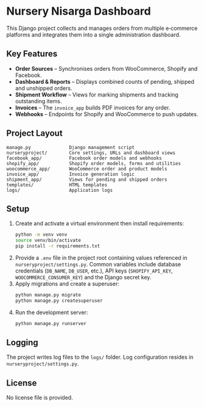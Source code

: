 # Nursery Nisarga Dashboard

This Django project collects and manages orders from multiple e‑commerce platforms and integrates them into a single administration dashboard.

## Key Features

- **Order Sources** – Synchronises orders from WooCommerce, Shopify and Facebook.
- **Dashboard & Reports** – Displays combined counts of pending, shipped and unshipped orders.
- **Shipment Workflow** – Views for marking shipments and tracking outstanding items.
- **Invoices** – The `invoice_app` builds PDF invoices for any order.
- **Webhooks** – Endpoints for Shopify and WooCommerce to push updates.

## Project Layout

```
manage.py              Django management script
nurseryproject/        Core settings, URLs and dashboard views
facebook_app/          Facebook order models and webhooks
shopify_app/           Shopify order models, forms and utilities
woocommerce_app/       WooCommerce order and product models
invoice_app/           Invoice generation logic
shipment_app/          Views for pending and shipped orders
templates/             HTML templates
logs/                  Application logs
```

## Setup

1. Create and activate a virtual environment then install requirements:
   ```bash
   python -m venv venv
   source venv/bin/activate
   pip install -r requirements.txt
   ```
2. Provide a `.env` file in the project root containing values referenced in `nurseryproject/settings.py`. Common variables include database credentials (`DB_NAME`, `DB_USER`, etc.), API keys (`SHOPIFY_API_KEY`, `WOOCOMMERCE_CONSUMER_KEY`) and the Django secret key.
3. Apply migrations and create a superuser:
   ```bash
   python manage.py migrate
   python manage.py createsuperuser
   ```
4. Run the development server:
   ```bash
   python manage.py runserver
   ```


## Logging

The project writes log files to the `logs/` folder. Log configuration resides in `nurseryproject/settings.py`.

## License

No license file is provided.

